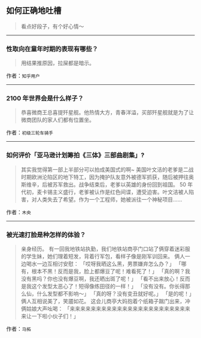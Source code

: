 ## 如何正确地吐槽

> 看点好段子，有个好心情～


 
---

### 性取向在童年时期的表现有哪些？

> 用结果推原因，拉屎都是暗示。


作者：`知乎用户`

---

### 2100 年世界会是什么样子？

> 恭喜微商王总喜提歼星舰。他热情大方，青春洋溢，买部歼星舰就是为了让微商团队的家人们都有位置坐。


作者：`初级三轮车骑手`

---

### 如何评价「亚马逊计划筹拍《三体》三部曲剧集」?

> 其实我觉得第一部上半部分可以拍成美国式的啊~
> 美国叶文洁的老爹是二战时期欧洲沦陷区的地下特工，因为掩护队友意外被德军抓获，随后被押往奥斯维辛，后被苏军救出。战争结束后，老爹以英雄的身份回到祖国。
> 50 年代初，麦卡锡主义盛行，老爹被认作是红色间谍，遭受迫害。叶文洁被人陷害，对人类失去了希望。作为一个工程师，她被派往一个神秘项目……


作者：`木央`

---

### 被光速打脸是种怎样的体验？

> 亲身经历。
> 有一回我地铁站执勤，我们地铁站商亭门口站了俩穿着迷彩服的学生妹，她们理着短发，背着行军包，看样子像是刚军训回来。
> 俩人一边喝水一边互相讨安慰：
> 「哎呀我晒这么黑，男票嫌弃怎么办？」
> 「哪有，根本不黑！反而是我，脸上都爆豆了呢！难看死了！」
> 「真的啊？我没有黑吗？你也没有爆豆啊，我还晒出斑了呢！」
> 「看不出来放心！反而是我这个发型太恶心了！短得像练田径的一样！」
> 「没有没有。你长得那么仙，什么发型都不影响～」
> 「真的呀？没有变丑就好呢。」
> 「是的呢！」
> 俩人互相说美了，笑靥如花。
> 这会儿商亭大妈抱着个纸箱子踹门出来，冲俩姑娘大声吆喝：
> 「来来来来来来来来来来来来来来来来来来来来来来来来让一下啦小伙子们！」


作者：`马拓`
